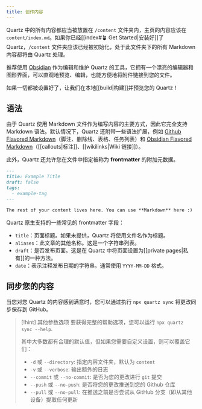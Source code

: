 ```yaml
---
title: 创作内容
---
```


Quartz 中的所有内容都应当被放置在 `/content` 文件夹内，主页的内容应该在 `content/index.md`。如果你已经[[index#🪴 Get Started|安装好]]了 Quartz，`/content` 文件夹应该已经被初始化，处于此文件夹下的所有 Markdown 内容都将由 Quartz 处理。

推荐使用 [Obsidian](https://obsidian.md/) 作为编辑和维护 Quartz 的工具，它拥有一个漂亮的编辑器和图形界面，可以直观地预览、编辑，也能方便地将附件链接到您的文件。

如果一切都被设置好了，让我们在本地[[build|构建]]并预览您的 Quartz！

## 语法

由于 Quartz 使用 Markdown 文件作为编写内容的主要方式，因此它完全支持 Markdown 语法。默认情况下，Quartz 还附带一些语法扩展，例如 [Github Flavored Markdown](https://docs.github.com/en/get-started/writing-on-github/getting-started-with-writing-and-formatting-on-github/basic-writing-and-formatting-syntax)（脚注、删除线、表格、任务列表）和 [Obsidian Flavored Markdown](https://help.obsidian.md/Editing+and+formatting/Obsidian+Flavored+Markdown)（[[callouts|标注]]、[[wikilinks|Wiki 链接]]）。

此外，Quartz 还允许您在文件中指定被称为 **frontmatter** 的附加元数据。

```md title="content/note.md"
---
title: Example Title
draft: false
tags:
  - example-tag
---

The rest of your content lives here. You can use **Markdown** here :)
```

Quartz 原生支持的一些常见的 frontmatter 字段：

- `title`：页面标题。如果未提供，Quartz 将使用文件名作为标题。
- `aliases`：此文章的其他名称。这是一个字符串列表。
- `draft`：是否发布页面。这是在 Quartz 中将页面设置为[[private pages|私有]]的一种方法。
- `date`：表示注释发布日期的字符串。通常使用 `YYYY-MM-DD` 格式。

## 同步您的内容

当您对您 Quartz 的内容感到满意时，您可以通过执行 `npx quartz sync` 将更改同步保存到 GitHub。

> [!hint] 其他参数选项
> 要获得完整的帮助选项，您可以运行 `npx quartz sync --help`.
>
> 其中大多数都有合理的默认值，但如果您需要自定义设置，则可以覆盖它们：
>
> - `-d` 或 `--directory`: 指定内容文件夹，默认为 `content`
> - `-v` 或 `--verbose`: 输出额外的日志
> - `--commit` 或 `--no-commit`: 是否为您的更改进行 `git` 提交
> - `--push` 或 `--no-push`: 是否将您的更改推送到您的 Github 仓库
> - `--pull` 或 `--no-pull`: 在推送之前是否尝试从 GitHub 分支（即从其他设备）提取任何更新
